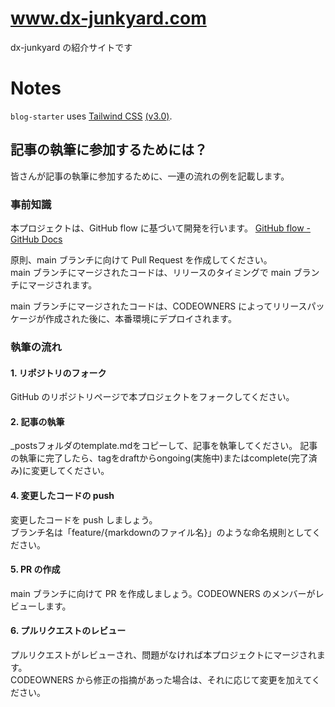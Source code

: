 # www.dx-junkyard.com

dx-junkyard の紹介サイトです

# Notes

`blog-starter` uses [Tailwind CSS](https://tailwindcss.com) [(v3.0)](https://tailwindcss.com/blog/tailwindcss-v3).

## 記事の執筆に参加するためには？

皆さんが記事の執筆に参加するために、一連の流れの例を記載します。

### 事前知識

本プロジェクトは、GitHub flow に基づいて開発を行います。
[GitHub flow - GitHub Docs](https://docs.github.com/en/get-started/using-github/github-flow)

原則、main ブランチに向けて Pull Request を作成してください。  
main ブランチにマージされたコードは、リリースのタイミングで main ブランチにマージされます。

main ブランチにマージされたコードは、CODEOWNERS によってリリースパッケージが作成された後に、本番環境にデプロイされます。

### 執筆の流れ
#### 1. リポジトリのフォーク

GitHub のリポジトリページで本プロジェクトをフォークしてください。

#### 2. 記事の執筆

_postsフォルダのtemplate.mdをコピーして、記事を執筆してください。
記事の執筆に完了したら、tagをdraftからongoing(実施中)またはcomplete(完了済み)に変更してください。

#### 4. 変更したコードの push

変更したコードを push しましょう。  
ブランチ名は「feature/{markdownのファイル名}」のような命名規則としてください。

#### 5. PR の作成

main ブランチに向けて PR を作成しましょう。CODEOWNERS のメンバーがレビューします。

#### 6. プルリクエストのレビュー

プルリクエストがレビューされ、問題がなければ本プロジェクトにマージされます。  
CODEOWNERS から修正の指摘があった場合は、それに応じて変更を加えてください。
